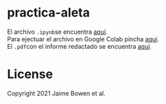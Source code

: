 # practica-aleta
El archivo ```.ipynb```se encuentra [aquí](https://github.com/jaimebw/practica-aleta/blob/main/practica_aleta.ipynb).  
Para ejectuar el archivo en Google Colab pincha [aquí](https://drive.google.com/file/d/1GgZovIeUr5z9cgVRDQL5SVx6zIvB9fko/view?usp=sharing).  
El ```.pdf```con el informe redactado se encuentra [aquí](https://1drv.ms/b/s!AtZPo3IfCae8guUNc8seL5iQy9321g?e=n31pdz).

# License
Copyright 2021 Jaime Bowen et al. 
